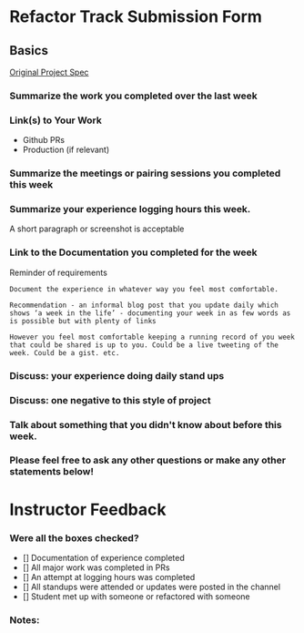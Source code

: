 # Refactor Track Submission Form

## Basics

[Original Project Spec](http://frontend.turing.io/projects/refacktor-track.html)

### Summarize the work you completed over the last week

### Link(s) to Your Work

 - Github PRs
 - Production (if relevant)

### Summarize the meetings or pairing sessions you completed this week

### Summarize your experience logging hours this week. 

A short paragraph or screenshot is acceptable

### Link to the Documentation you completed for the week

Reminder of requirements

```
Document the experience in whatever way you feel most comfortable.

Recommendation - an informal blog post that you update daily which shows ‘a week in the life’ - documenting your week in as few words as is possible but with plenty of links

However you feel most comfortable keeping a running record of you week that could be shared is up to you. Could be a live tweeting of the week. Could be a gist. etc.
```

### Discuss: your experience doing daily stand ups

### Discuss: one negative to this style of project

### Talk about something that you didn't know about before this week.

### Please feel free to ask any other questions or make any other statements below!

# Instructor Feedback

### Were all the boxes checked?

- [] Documentation of experience completed
- [] All major work was completed in PRs
- [] An attempt at logging hours was completed
- [] All standups were attended or updates were posted in the channel
- [] Student met up with someone or refactored with someone

### Notes: